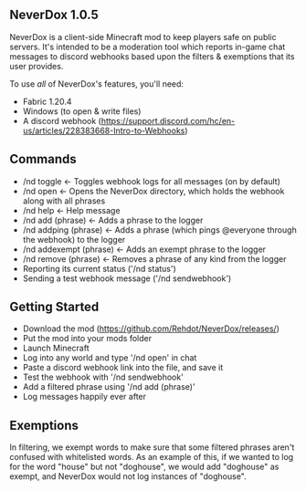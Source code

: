 NeverDox 1.0.5
-

NeverDox is a client-side Minecraft mod to keep players safe on public servers.
It's intended to be a moderation tool which reports in-game chat messages to discord webhooks based upon the filters & exemptions that its user provides.


To use _all_ of NeverDox's features, you'll need:
- Fabric 1.20.4
- Windows (to open & write files)
- A discord webhook (https://support.discord.com/hc/en-us/articles/228383668-Intro-to-Webhooks)


Commands
-
- /nd toggle <- Toggles webhook logs for all messages (on by default)
- /nd open <- Opens the NeverDox directory, which holds the webhook along with all phrases
- /nd help <- Help message
- /nd add (phrase) <- Adds a phrase to the logger
- /nd addping (phrase) <- Adds a phrase (which pings @everyone through the webhook) to the logger
- /nd addexempt (phrase) <- Adds an exempt phrase to the logger
- /nd remove (phrase) <- Removes a phrase of any kind from the logger
- Reporting its current status ('/nd status')
- Sending a test webhook message ('/nd sendwebhook')


Getting Started
-
- Download the mod (https://github.com/Rehdot/NeverDox/releases/)
- Put the mod into your mods folder
- Launch Minecraft
- Log into any world and type '/nd open' in chat
- Paste a discord webhook link into the file, and save it
- Test the webhook with '/nd sendwebhook'
- Add a filtered phrase using '/nd add (phrase)'
- Log messages happily ever after


Exemptions
-

In filtering, we exempt words to make sure that some filtered phrases aren't confused with whitelisted words.
As an example of this, if we wanted to log for the word "house" but not "doghouse", we would add "doghouse" as exempt, and NeverDox would not log instances of "doghouse".
